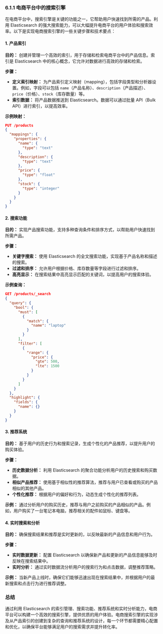 ### 6.1.1 电商平台中的搜索引擎

在电商平台中，搜索引擎是关键的功能之一，它帮助用户快速找到所需的产品。利用 Elasticsearch 的强大搜索能力，可以大幅提升电商平台的用户体验和搜索效率。以下是实现电商搜索引擎的一些关键步骤和技术要点：

#### **1. 产品索引**

**目的：** 
创建并管理一个高效的索引，用于存储和检索电商平台中的产品信息。索引是 Elasticsearch 中的核心概念，它允许对数据进行高效的存储和检索。

**步骤：**
- **定义索引映射：** 为产品索引定义映射（mapping），包括字段类型和分析器设置。例如，字段可以包括 `name`（产品名称）、`description`（产品描述）、`price`（价格）、`stock`（库存数量）等。
- **索引数据：** 将产品数据推送到 Elasticsearch。数据可以通过批量 API（Bulk API）进行索引，以提高效率。
  
**示例映射：**
```json
PUT /products
{
  "mappings": {
    "properties": {
      "name": {
        "type": "text"
      },
      "description": {
        "type": "text"
      },
      "price": {
        "type": "float"
      },
      "stock": {
        "type": "integer"
      }
    }
  }
}
```

#### **2. 搜索功能**

**目的：**
实现产品搜索功能，支持多种查询条件和排序方式，以帮助用户快速找到所需产品。

**步骤：**
- **关键字搜索：** 使用 Elasticsearch 的全文搜索功能，实现基于产品名称和描述的搜索。
- **过滤和排序：** 允许用户根据价格、库存数量等字段进行过滤和排序。
- **高亮显示：** 在搜索结果中高亮显示匹配的关键词，以提高用户的搜索体验。

**示例查询：**
```json
GET /products/_search
{
  "query": {
    "bool": {
      "must": [
        {
          "match": {
            "name": "laptop"
          }
        }
      ],
      "filter": [
        {
          "range": {
            "price": {
              "gte": 500,
              "lte": 1500
            }
          }
        }
      ]
    }
  },
  "highlight": {
    "fields": {
      "name": {}
    }
  }
}
```

#### **3. 推荐系统**

**目的：**
基于用户的历史行为和搜索记录，生成个性化的产品推荐，以提升用户的购买体验。

**步骤：**
- **历史数据分析：** 利用 Elasticsearch 的聚合功能分析用户的历史搜索和购买数据。
- **相似产品推荐：** 使用基于相似性的推荐算法，推荐与用户已查看或购买的产品相似的其他产品。
- **个性化推荐：** 根据用户的偏好和行为，动态生成个性化的推荐列表。

**示例：**
通过分析用户的购买历史，推荐与用户之前购买的产品相似的产品。例如，用户购买了一台笔记本电脑，推荐相关的配件如鼠标、键盘等。

#### **4. 实时搜索和分析**

**目的：**
确保搜索结果和推荐是实时更新的，以反映最新的产品信息和用户行为。

**步骤：**
- **实时数据更新：** 配置 Elasticsearch 以确保新产品和更新的产品信息能够及时反映在搜索结果中。
- **实时分析：** 通过实时数据流分析用户的搜索行为和点击数据，调整推荐策略。

**示例：**
当新产品上线时，确保它们能够迅速出现在搜索结果中，并根据用户的最新搜索和点击行为进行推荐调整。

### 总结

通过利用 Elasticsearch 的索引管理、搜索功能、推荐系统和实时分析能力，电商平台可以构建一个高效的搜索引擎，提供优质的用户体验。电商搜索引擎的实现涉及从产品索引的创建到复杂的查询和推荐系统的设计，每一个环节都需要精心配置和优化，以确保平台能够满足用户的搜索需求并提升转化率。
